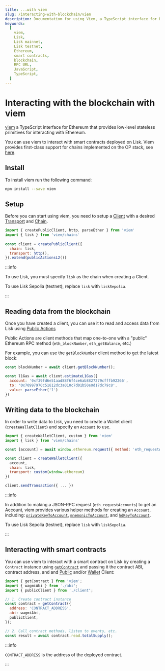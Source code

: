```yaml
---
title: ...with viem
slug: /interacting-with-blockchain/viem
description: Documentation for using Viem, a TypeScript interface for EVM-compatible blockchains. This page covers installation, setup, and various functionalities such as reading and writing blockchain data and interacting with smart contracts on Lisk.
keywords:
  [
    viem,
    Lisk,
    Lisk mainnet,
    Lisk testnet,
    Ethereum,
    smart contracts,
    blockchain,
    RPC URL,
    JavaScript,
    TypeScript,
  ]
---
```


# Interacting with the blockchain with viem

[viem](https://viem.sh/) a TypeScript interface for Ethereum that provides low-level stateless primitives for interacting with Ethereum.

You can use viem to interact with smart contracts deployed on Lisk.
Viem provides first-class support for chains implemented on the OP stack, see [here](https://viem.sh/op-stack).

## Install

To install viem run the following command:

```bash
npm install --save viem
```

## Setup

Before you can start using viem, you need to setup a [Client](https://viem.sh/docs/clients/intro.html) with a desired [Transport](https://viem.sh/docs/clients/intro.html) and [Chain](https://viem.sh/docs/chains/introduction).



```javascript
import { createPublicClient, http, parseEther } from 'viem'
import { lisk } from 'viem/chains'
 
const client = createPublicClient({
  chain: lisk,
  transport: http(),
}).extend(publicActionsL2()) 
```

:::info

To use Lisk, you must specify `lisk` as the chain when creating a Client.

To use Lisk Sepolia (testnet), replace `lisk` with `liskSepolia`.

:::

## Reading data from the blockchain

Once you have created a client, you can use it to read and access data from Lisk using [Public Actions](https://viem.sh/docs/actions/public/introduction.html)

Public Actions are client methods that map one-to-one with a "public" Ethereum RPC method (`eth_blockNumber`, `eth_getBalance`, etc.)

For example, you can use the `getBlockNumber` client method to get the latest block:

```javascript
const blockNumber = await client.getBlockNumber();

const l1Gas = await client.estimateL1Gas({ 
  account: '0xf39fd6e51aad88f6f4ce6ab8827279cfffb92266', 
  to: '0x70997970c51812dc3a010c7d01b50e0d17dc79c8', 
  value: parseEther('1') 
}) 
```

## Writing data to the blockchain

In order to write data to Lisk, you need to create a Wallet client (`createWalletClient`) and specify an [`Account`](https://ethereum.org/en/developers/docs/accounts/) to use.

```javascript
import { createWalletClient, custom } from 'viem'
import { lisk } from 'viem/chains'

const [account] = await window.ethereum.request({ method: 'eth_requestAccounts' })

const client = createWalletClient({
  account,
  chain: lisk,
  transport: custom(window.ethereum)
})

client.sendTransaction({ ... })
```

:::info

In addition to making a JSON-RPC request (`eth_requestAccounts`) to get an Account, viem provides various helper methods for creating an `Account`, including: [`privateKeyToAccount`](https://viem.sh/docs/accounts/privateKey.html), [`mnemonicToAccount`](https://viem.sh/docs/accounts/mnemonic.html), and [`hdKeyToAccount`](https://viem.sh/docs/accounts/hd.html).

To use Lisk Sepolia (testnet), replace `lisk` with `liskSepolia`.

:::

## Interacting with smart contracts

You can use viem to interact with a smart contract on Lisk by creating a `Contract` instance using [`getContract`](https://viem.sh/docs/contract/getContract.html) and passing it the contract ABI, contract address, and and [Public](https://viem.sh/docs/clients/public.html) and/or [Wallet](https://viem.sh/docs/clients/wallet.html) Client:

```javascript
import { getContract } from 'viem';
import { wagmiAbi } from './abi';
import { publicClient } from './client';

// 1. Create contract instance
const contract = getContract({
  address: 'CONTRACT_ADDRESS',
  abi: wagmiAbi,
  publicClient,
});

// 2. Call contract methods, listen to events, etc.
const result = await contract.read.totalSupply();
```

:::info

`CONTRACT_ADDRESS` is the address of the deployed contract.

:::